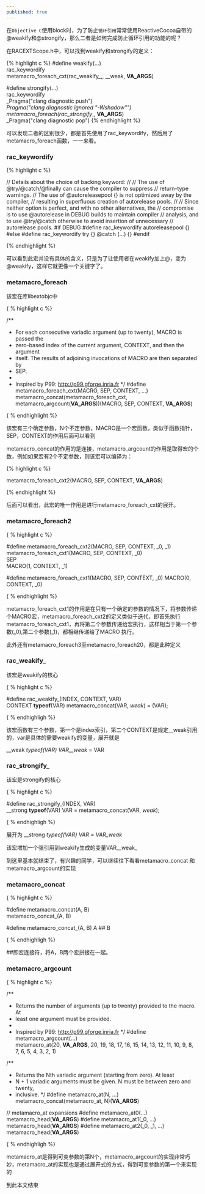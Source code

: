 ```yaml
---
published: true
---
```


在`Objective C`使用block时，为了防止`循环引用`常常使用ReactiveCocoa自带的@weakify和@strongify，那么二者是如何完成防止循环引用的功能的呢？ 

在RACEXTScope.h中，可以找到weakify和strongify的定义：

{% highlight c %}
#define weakify(...) \
    rac_keywordify \
    metamacro_foreach_cxt(rac_weakify_,, __weak, __VA_ARGS__)
  
#define strongify(...) \
    rac_keywordify \
    _Pragma("clang diagnostic push") \
    _Pragma("clang diagnostic ignored \"-Wshadow\"") \
    metamacro_foreach(rac_strongify_,, __VA_ARGS__) \
    _Pragma("clang diagnostic pop")
{% endhighlight %}

可以发现二者的区别很少，都是首先使用了rac_keywordify，然后用了metamacro_foreach函数，一一来看。

### rac_keywordify

{% highlight c %}

// Details about the choice of backing keyword:
//
// The use of @try/@catch/@finally can cause the compiler to suppress
// return-type warnings.
// The use of @autoreleasepool {} is not optimized away by the compiler,
// resulting in superfluous creation of autorelease pools.
//
// Since neither option is perfect, and with no other alternatives, the
// compromise is to use @autorelease in DEBUG builds to maintain compiler
// analysis, and to use @try/@catch otherwise to avoid insertion of unnecessary
// autorelease pools.
#if DEBUG
#define rac_keywordify autoreleasepool {}
#else
#define rac_keywordify try {} @catch (...) {}
#endif

{% endhighlight %}

可以看到此宏并没有具体的含义，只是为了让使用者在weakify加上@，变为@weakify，这样它就更像一个关键字了。

### metamacro_foreach

该宏在库libextobjc中

{ % highlight c %}

/**
 * For each consecutive variadic argument (up to twenty), MACRO is passed the
 * zero-based index of the current argument, CONTEXT, and then the argument
 * itself. The results of adjoining invocations of MACRO are then separated by
 * SEP.
 *
 * Inspired by P99: http://p99.gforge.inria.fr
 */
#define metamacro_foreach_cxt(MACRO, SEP, CONTEXT, ...) \
        metamacro_concat(metamacro_foreach_cxt, metamacro_argcount(__VA_ARGS__))(MACRO, SEP, CONTEXT, __VA_ARGS__)

{ % endhighlight %}

该宏有三个确定参数，N个不定参数，MACRO是一个宏函数，类似于函数指针，SEP，CONTEXT的作用后面可以看到

metamacro_concat的作用的是连接，metamacro_argcount的作用是取得宏的个数，例如如果宏有2个不定参数，则该宏可以编译为：

{% highlight c %}

metamacro_foreach_cxt2(MACRO, SEP, CONTEXT, __VA_ARGS__)

{% endhighlight %}

后面可以看出，此宏的唯一作用是进行metamacro_foreach_cxt的展开。

### metamacro_foreach2

{ % highlight c %}

#define metamacro_foreach_cxt2(MACRO, SEP, CONTEXT, _0, _1) \
    metamacro_foreach_cxt1(MACRO, SEP, CONTEXT, _0) \
    SEP \
    MACRO(1, CONTEXT, _1)
   
#define metamacro_foreach_cxt1(MACRO, SEP, CONTEXT, _0) MACRO(0, CONTEXT, _0)

{ % endhighlight %}

metamacro_foreach_cxt1的作用是在只有一个确定的参数的情况下，将参数传递个MACRO宏，metamacro_foreach_cxt2的定义类似于迭代，即首先执行metamacro_foreach_cxt1，再将第二个参数传递给宏执行，这样相当于第一个参数(_0),第二个参数(_1)，都相继传递给了MACRO 执行。

此外还有metamacro_foreach3至metamacro_foreach20，都是此种定义


### rac_weakify_

该宏是weakify的核心

{ % highlight c %}

#define rac_weakify_(INDEX, CONTEXT, VAR) \
    CONTEXT __typeof__(VAR) metamacro_concat(VAR, _weak_) = (VAR);

{ % endhighligh %}

该宏函数有三个参数，第一个是index索引，第二个CONTEXT是规定__weak引用的，var是具体的需要weakify的变量，展开就是

__weak __typeof_(VAR) VAR__weak_ = VAR

### rac_strongify_

该宏是strongify的核心

{ % highlight c %}

#define rac_strongify_(INDEX, VAR) \
    __strong __typeof__(VAR) VAR = metamacro_concat(VAR, _weak_);

{ % endhighligh %}

展开为 __strong __typeof_(VAR) VAR = VAR_weak_

该宏增加一个强引用到weakify生成的变量VAR__weak_

到这里基本就结束了，有兴趣的同学，可以继续往下看看metamacro_concat 和 metamacro_argcount的实现

### metamacro_concat

{ % highlight c %}

#define metamacro_concat(A, B) \
        metamacro_concat_(A, B)
     
#define metamacro_concat_(A, B) A ## B

{ % endhighligh %}

##即宏连接符，将A，B两个宏拼接在一起。

###  metamacro_argcount


{ % highlight c %}

/**
 * Returns the number of arguments (up to twenty) provided to the macro. At
 * least one argument must be provided.
 *
 * Inspired by P99: http://p99.gforge.inria.fr
 */
#define metamacro_argcount(...) \
        metamacro_at(20, __VA_ARGS__, 20, 19, 18, 17, 16, 15, 14, 13, 12, 11, 10, 9, 8, 7, 6, 5, 4, 3, 2, 1)
        
        
/**
 * Returns the Nth variadic argument (starting from zero). At least
 * N + 1 variadic arguments must be given. N must be between zero and twenty,
 * inclusive.
 */
#define metamacro_at(N, ...) \
        metamacro_concat(metamacro_at, N)(__VA_ARGS__)
        
        
// metamacro_at expansions
#define metamacro_at0(...) metamacro_head(__VA_ARGS__)
#define metamacro_at1(_0, ...) metamacro_head(__VA_ARGS__)
#define metamacro_at2(_0, _1, ...) metamacro_head(__VA_ARGS__)

{ % endhighligh %}

metamacro_at是得到可变参数的第N个，metamacro_argcount的实现非常巧妙，metamacro_at的实现也是通过展开式的方式，得到可变参数的第一个来实现的

到此本文结束